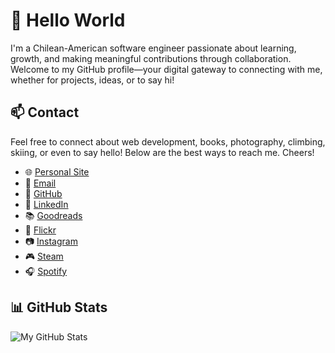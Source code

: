 # 👋 Hello World

I'm a Chilean-American software engineer passionate about learning, growth, and making meaningful contributions through collaboration. Welcome to my GitHub profile—your digital gateway to connecting with me, whether for projects, ideas, or to say hi!

## 📫 Contact

Feel free to connect about web development, books, photography, climbing, skiing, or even to say hello! Below are the best ways to reach me. Cheers!

- 🌐 [Personal Site](https://gabo.online)
- 📧 [Email](mailto:info@gabo.com)
- 🐙 [GitHub](https://github.com/gabezurita)
- 🔗 [LinkedIn](https://www.linkedin.com/in/gabezurita)
- 📚 [Goodreads](https://www.goodreads.com/user/show/24408801-gabriel-zurita)
- 📸 [Flickr](https://www.flickr.com/gabezurita)
- 📷 [Instagram](https://www.instagram.com/gabezurita/)
- 🎮 [Steam](https://steamcommunity.com/id/gabezurita/)
- 🎧 [Spotify](https://open.spotify.com/user/1270298450?si=506a763c74114983)

## 📊 GitHub Stats

![My GitHub Stats](https://github-readme-stats.vercel.app/api?username=gabezurita&show_icons=true&theme=radical)
